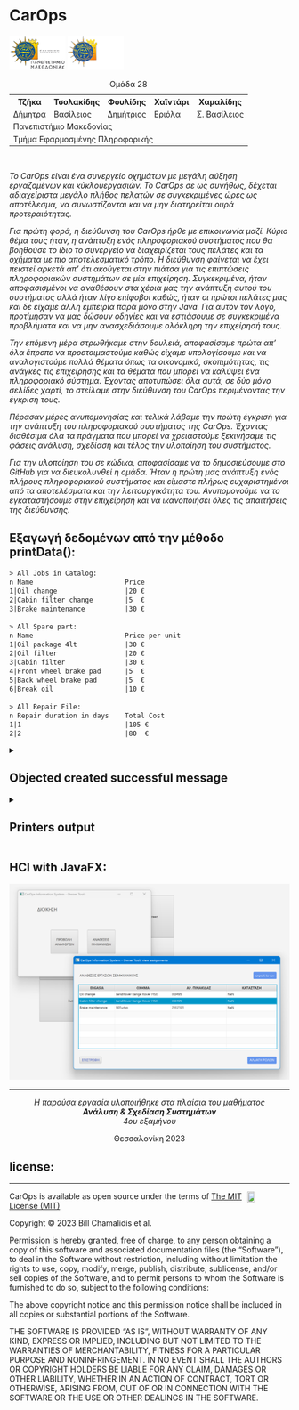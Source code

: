 
<h1> CarOps </h1>


<img src="img/UOMLOGOGR.png#gh-light-mode-only" alt= “” width="20%" height="20%"> 
<img src="img/UOMLOGOGRWHITE.png#gh-dark-mode-only" alt= “” width="20%" height="20%"> 

<table>
  <caption>Ομάδα 28</caption>
    <tr>
        <th>Τζήκα</th>
        <th>Τσολακίδης</th>
        <th>Φουλίδης</th>
        <th>Χαϊντάρι</th>
        <th>Χαμαλίδης</th>
    </tr>
    <tr>
        <td>Δήμητρα</td>
        <td>Βασίλειος</td>
        <td>Δημήτριος</td>
        <td>Εριόλα</td>
        <td>Σ. Βασίλειος</td>
    </tr>
    <tr>
        <td colspan="5">Πανεπιστήμιο Μακεδονίας</td>
    </tr>
    <tr colspan="5">
        <td colspan="5">Τμήμα Εφαρμοσμένης Πληροφορικής</td>
    </tr>
</table>
<br>

<i> <p>
Το CarOps είναι ένα συνεργείο οχημάτων με μεγάλη αύξηση εργαζομένων και κύκλουεργασιών. Το CarOps σε ως συνήθως, δέχεται αδιαχείριστα μεγάλο πλήθος πελατών σε συγκεκριμένες ώρες ως αποτέλεσμα, να συνωστίζονται και να μην διατηρείται ουρά προτεραιότητας. 
</p>
<p>
Για πρώτη φορά, η διεύθυνση του CarOps ήρθε με επικοινωνία μαζί. Κύριο θέμα τους ήταν, η ανάπτυξη ενός πληροφοριακού συστήματος που θα βοηθούσε το ίδιο το συνεργείο να διαχειρίζεται τους πελάτες και τα οχήματα με πιο αποτελεσματικό τρόπο. Η διεύθυνση φαίνεται να έχει πειστεί αρκετά απ’ ότι ακούγεται στην πιάτσα για τις επιπτώσεις πληροφοριακών συστημάτων σε μία επιχείρηση. Συγκεκριμένα, ήταν αποφασισμένοι να αναθέσουν στα χέρια μας την ανάπτυξη αυτού του συστήματος αλλά ήταν λίγο επίφοβοι καθώς, ήταν οι πρώτοι πελάτες μας και δε είχαμε άλλη εμπειρία παρά μόνο στην Java. Για αυτόν τον λόγο, προτίμησαν να μας δώσουν οδηγίες και να εστιάσουμε σε συγκεκριμένα προβλήματα και να μην ανασχεδιάσουμε ολόκληρη την επιχείρησή τους.
</p>
<p>
Την επόμενη μέρα στρωθήκαμε στην δουλειά, αποφασίσαμε πρώτα απ’ όλα έπρεπε να προετοιμαστούμε καθώς είχαμε υπολογίσουμε και να αναλογιστούμε πολλά θέματα όπως τα οικονομικά, σκοπιμότητας, τις ανάγκες τις επιχείρησης και τα θέματα που μπορεί να καλύψει ένα πληροφοριακό σύστημα. Έχοντας αποτυπώσει όλα αυτά, σε δύο μόνο σελίδες χαρτί, το στείλαμε στην διεύθυνση του CarOps περιμένοντας την έγκριση τους. </p>
<p>
Πέρασαν μέρες ανυπομονησίας και τελικά λάβαμε την πρώτη έγκρισή για την ανάπτυξη του πληροφοριακού συστήματος της CarOps. Έχοντας διαθέσιμα όλα τα πράγματα που μπορεί να χρειαστούμε ξεκινήσαμε τις φάσεις ανάλυση, σχεδίαση και τέλος την υλοποίηση του συστήματος.
</p>
<p>
Για την υλοποίηση του σε κώδικα, αποφασίσαμε να το δημοσιεύσουμε στο GitHub για να διευκολυνθεί η ομάδα. Ήταν η πρώτη μας ανάπτυξη ενός πλήρους πληροφοριακού συστήματος και είμαστε πλήρως ευχαριστημένοι από τα αποτελέσματα και την λειτουργικότητα του. Ανυπομονούμε να το εγκαταστήσουμε στην επιχείρηση και να ικανοποιήσει όλες τις απαιτήσεις της διεύθυνσης.
</p></i>

<h2>Εξαγωγή δεδομένων από την μέθοδο printData():</h2>

```
> All Jobs in Catalog:
n Name                       Price     
1|Oil change                 |20 €
2|Cabin filter change        |5  €
3|Brake maintenance          |30 €

> All Spare part:
n Name                       Price per unit
1|Oil package 4lt            |30 €
2|Oil filter                 |20 €
3|Cabin filter               |30 €
4|Front wheel brake pad      |5  €
5|Back wheel brake pad       |5  €
6|Break oil                  |10 €

> All Repair File:
n Repair duration in days    Total Cost
1|1                          |105 €
2|2                          |80  €
```

<details>
  <summary>
    <h2>Objected created successful message</h2>
  </summary>
  
```
Ylopoiisi ton zitimaton toy paradotaioy
New Secretary Tampouris has been created

New Secretary Mantas has been created

New Customer Tzhka has been created

New Customer Tsolakidis has been created

New Customer Foulidis has been created

New Customer Hajdari has been created

New Customer Xamalidis has been created

New Vehicle KTR4456 has been created

New ReceptionEngineer Vergidis has been created

New Vehicle NIK3745 has been created

New Job 'Oil change' has been created

New Job 'Cabin filter change' has been created

New Job 'Brake maintenance' has been created

New SparePart 'Oil package 4lt' has been created

New SparePart 'Oil filter' has been created

New SparePart 'Cabin filter' has been created

New SparePart 'Front wheel brake pad' has been created

New SparePart 'Back wheel brake pad' has been created

New SparePart 'Break oil' has been created

New Appointment with customer: CUS2 has been created

New Appointment with customer: CUS2 has been created

New Repairfile with vehicle: KTR4456 has been created

New Repairfile with vehicle KTR4456 has been created

New supervisorEngineer Lee has been created

New Engineer Caephile has been created

New Engineer Cruise has been created

New Assignment in engineer: Martha has been created

New Assignment in engineer: Tom has been created

New Assignment in engineer: Martha has been created
```

</details>

<details>
  <summary>
     <h2>Printers output</h2>
  </summary>
  
  ```
  Total Catalog contents:
> All Repair Files in catalog:
n Repair duration in days    Status      Plate number   Type        Est Jobs  Assign J  Total Cost
1 |1                         | -         |KTR4456       |Truck      |3        |2        |105 €
2 |2                         | -         |NIK3745       |Car        |3        |1        |80  €

> All Appointments in catalog:
n Date                       Name             Surname         Phone number          Vehicle Plate         Brand                 type                
1 |16/7/2024 - 15:00         |Vasileios       |Tsolakidis     |6996986610           |KTR4456              |TOYOTA               |Truck               
2 |16/7/2024 - 16:00         |Dimitris        |Foulidis       |1234567893           |KTR4456              |TOYOTA               |Truck               

> All Customer data in catalog:
n ID        Name             Surname          Phone Number    Email                 Address             
1 |CUS1     |Dimitra         |Tzhka           |1234567890     |tzhka@gmail.com      |t12345              
2 |CUS2     |Vasileios       |Tsolakidis      |6996986610     |bill@gmail.com       |t12346              
3 |CUS3     |Dimitris        |Foulidis        |1234567893     |jimmy@gmail.com      |t12347              
4 |CUS4     |Erjola          |Hajdari         |1234567894     |eri@gmail.com        |t12348              
5 |CUS5     |Vasileios       |Xamalidis       |1234567895     |bill2@gmail.com      |t12349              

> All Vehicles in catalog:
n Plate Number   Brand     Model                      ProdYear    Vehicle Type   Other Data
1 |KTR4456       |TOYOTA   |90Turbo                   |1989       |Truck       ~ Capacity : 500.0
2 |NIK3745       |Land     |LandRover Range Rover HSE |2014       |Car        

> All data Engineers in catalog:
n ID        Name             Surname          Role      
1 |MHX1     |Konstantinos    |Vergidis        |reception 
2 |MHX2     |Bruce           |Lee             |supervisor
3 |MHX3     |Martha          |Caephile        |engineer  
4 |MHX4     |Tom             |Cruise          |engineer  
  ```
  
</details>

<h2>HCI with JavaFX:</h2>

![User interface with javaFX](img/2.png)

<hr>
<p align="center"> <i> Η παρούσα εργασία υλοποιήθηκε στα πλαίσια του μαθήματος 
<br>
<b> Ανάλυση & Σχεδίαση Συστημάτων </b> 
<br>
4ου εξαμήνου </i> </p> 

<p align="center"> Θεσσαλονίκη 2023  </p> 

<h2>license:</h2>
<hr>
<img align="right" width="15%" height="15%" src="https://i0.wp.com/opensource.org/wp-content/uploads/2009/08/osi_symbol_0.png">

<p> CarOps is available as open source under the terms of <a href="https://github.com/bill-chamal/Car-service-IS/blob/db37606a14da6933994ade9e4c618c37b5444c1f/LICENSE">The MIT License (MIT)</a></p>

<p>Copyright © 2023 Bill Chamalidis et al.</p>

<p>Permission is hereby granted, free of charge, to any person obtaining a copy of this software and associated documentation files (the “Software”), to deal in the Software without restriction, including without limitation the rights to use, copy, modify, merge, publish, distribute, sublicense, and/or sell copies of the Software, and to permit persons to whom the Software is furnished to do so, subject to the following conditions:</p>

<p>The above copyright notice and this permission notice shall be included in all copies or substantial portions of the Software.</p>

<p>THE SOFTWARE IS PROVIDED “AS IS”, WITHOUT WARRANTY OF ANY KIND, EXPRESS OR IMPLIED, INCLUDING BUT NOT LIMITED TO THE WARRANTIES OF MERCHANTABILITY, FITNESS FOR A PARTICULAR PURPOSE AND NONINFRINGEMENT. IN NO EVENT SHALL THE AUTHORS OR COPYRIGHT HOLDERS BE LIABLE FOR ANY CLAIM, DAMAGES OR OTHER LIABILITY, WHETHER IN AN ACTION OF CONTRACT, TORT OR OTHERWISE, ARISING FROM, OUT OF OR IN CONNECTION WITH THE SOFTWARE OR THE USE OR OTHER DEALINGS IN THE SOFTWARE.</p>


